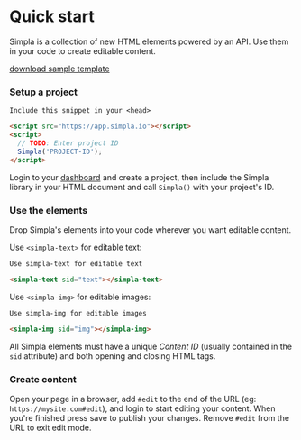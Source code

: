 # Quick start
Simpla is a collection of new HTML elements powered by an API. Use them in your code to create editable content.

[download sample template](https://github.com/simplaio/sample-template/archive/master.zip) <!-- {.button} -->

### Setup a project
```comment
Include this snippet in your <head>
```

```html
<script src="https://app.simpla.io"></script>
<script>
  // TODO: Enter project ID
  Simpla('PROJECT-ID');
</script>
```

Login to your [dashboard](https://www.simpla.io/projects) and create a project, then include the Simpla library in your HTML document and call `Simpla()` with your project's ID.

### Use the elements
Drop Simpla's elements into your code wherever you want editable content.

Use `<simpla-text>` for editable text:

```comment
Use simpla-text for editable text
```

```html
<simpla-text sid="text"></simpla-text>
```

<simpla-text sid="example-text" class="simpla-example"></simpla-text>

Use `<simpla-img>` for editable images:

```comment
Use simpla-img for editable images
```

```html
<simpla-img sid="img"></simpla-img>
```

<simpla-img sid="example-img" class="simpla-example"></simpla-img>

All Simpla elements must have a unique _Content ID_ (usually contained in the `sid` attribute) and both opening and closing HTML tags.

### Create content
Open your page in a browser, add `#edit` to the end of the URL (eg: `https://mysite.com#edit`), and login to start editing your content. When you're finished press save to publish your changes. Remove `#edit` from the URL to exit edit mode.
